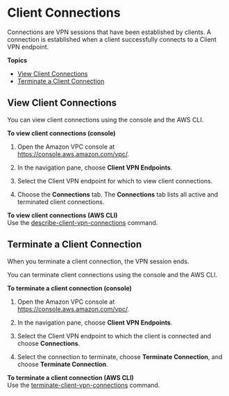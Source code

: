 # Client Connections<a name="cvpn-working-connections"></a>

Connections are VPN sessions that have been established by clients\. A connection is established when a client successfully connects to a Client VPN endpoint\.

**Topics**
+ [View Client Connections](#cvpn-working-connections-view)
+ [Terminate a Client Connection](#cvpn-working-connections-disassociate)

## View Client Connections<a name="cvpn-working-connections-view"></a>

You can view client connections using the console and the AWS CLI\.

**To view client connections \(console\)**

1. Open the Amazon VPC console at [https://console\.aws\.amazon\.com/vpc/](https://console.aws.amazon.com/vpc/)\.

1. In the navigation pane, choose **Client VPN Endpoints**\.

1. Select the Client VPN endpoint for which to view client connections\.

1. Choose the **Connections** tab\. The **Connections** tab lists all active and terminated client connections\.

**To view client connections \(AWS CLI\)**  
Use the [describe\-client\-vpn\-connections](https://docs.aws.amazon.com/cli/latest/reference/ec2/describe-client-vpn-connections.html) command\.

## Terminate a Client Connection<a name="cvpn-working-connections-disassociate"></a>

When you terminate a client connection, the VPN session ends\.

You can terminate client connections using the console and the AWS CLI\.

**To terminate a client connection \(console\)**

1. Open the Amazon VPC console at [https://console\.aws\.amazon\.com/vpc/](https://console.aws.amazon.com/vpc/)\.

1. In the navigation pane, choose **Client VPN Endpoints**\.

1. Select the Client VPN endpoint to which the client is connected and choose **Connections**\.

1. Select the connection to terminate, choose **Terminate Connection**, and choose **Terminate Connection**\.

**To terminate a client connection \(AWS CLI\)**  
Use the [terminate\-client\-vpn\-connections](https://docs.aws.amazon.com/cli/latest/reference/ec2/terminate-client-vpn-connections.html) command\.